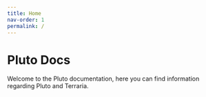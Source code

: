 ```yaml
---
title: Home
nav-order: 1
permalink: /
---
```

# Pluto Docs
Welcome to the Pluto documentation, here you can find information regarding Pluto and Terraria.
